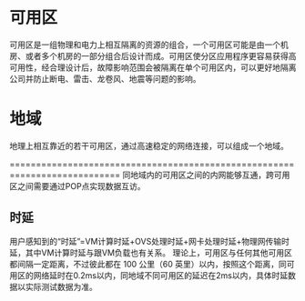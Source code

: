# 可用区

可用区是一组物理和电力上相互隔离的资源的组合，一个可用区可能是由一个机房、或者多个机房的一部分组合后设计而成。可用区使分区应用程序更容易获得高可用性，经合理设计后，故障影响范围会被隔离在单个可用区内，可以更好地隔离公司并防止断电、雷击、龙卷风、地震等问题的影响。
# 地域
地理上相互靠近的若干可用区，通过高速稳定的网络连接，可以组成一个地域。

===========================================================================
同地域内的可用区之间的内网能够互通，跨可用区之间需要通过POP点实现数据互访。

## 时延
用户感知到的“时延”=VM计算时延+OVS处理时延+网卡处理时延+物理网传输时延，其中VM计算时延与跟VM负载也有关系。
理论上，可用区与任何其他可用区都间隔一定距离，不过彼此都在 100 公里（60 英里）以内，按照这个距离，同可用区的网络延时在0.2ms以内，同地域不同可用区的延迟在2ms以内，具体时延数据以实际测试数据为准。
